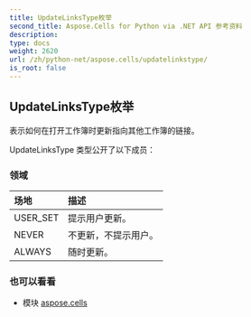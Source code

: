 ```yaml
---
title: UpdateLinksType枚举
second_title: Aspose.Cells for Python via .NET API 参考资料
description:
type: docs
weight: 2620
url: /zh/python-net/aspose.cells/updatelinkstype/
is_root: false
---
```

## UpdateLinksType枚举
表示如何在打开工作簿时更新指向其他工作簿的链接。



UpdateLinksType 类型公开了以下成员：

### 领域
|场地|描述|
| :- | :- |
| USER_SET |提示用户更新。|
| NEVER |不更新，不提示用户。|
| ALWAYS |随时更新。|



### 也可以看看
* 模块 [aspose.cells](..)
